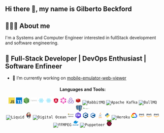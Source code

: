 ## Hi there 👋, my name is Gilberto Beckford

## 🙋🏿‍♂️ About me
I'm a Systems and Computer Engineer interested in fullStack development and software engineering.
## 🚀 Full-Stack Developer | DevOps Enthusiast | Software Enfineer

- 🔭 I’m currently working on [mobile-emulator-web-viewer](https://github.com/gbeck-dev/mobile-emulator-web-viewer)

<!--
**gbeck-dev/gbeck-dev** is a ✨ _special_ ✨ repository because its `README.md` (this file) appears on your GitHub profile.

Here are some ideas to get you started:

- 🔭 I’m currently working on ...
- 🌱 I’m currently learning ...
- 👯 I’m looking to collaborate on ...
- 🤔 I’m looking for help with ...
- 💬 Ask me about ...
- 📫 How to reach me: ...
- 😄 Pronouns: ...
- ⚡ Fun fact: ...
-->
<div align="center">
  <h4>Languages and Tools:</h4>
  <code><img height="20" title="JavaScript" src="https://raw.githubusercontent.com/github/explore/80688e429a7d4ef2fca1e82350fe8e3517d3494d/topics/javascript/javascript.png"></code>
  <code><img height="20" title="TypeScript" src="https://raw.githubusercontent.com/github/explore/80688e429a7d4ef2fca1e82350fe8e3517d3494d/topics/typescript/typescript.png"></code>
  <code><img height="20" title="Node.js" src="https://raw.githubusercontent.com/github/explore/80688e429a7d4ef2fca1e82350fe8e3517d3494d/topics/nodejs/nodejs.png"></code>
  <code><img height="20" title="Express" src="https://raw.githubusercontent.com/github/explore/80688e429a7d4ef2fca1e82350fe8e3517d3494d/topics/express/express.png"></code>
  <code><img height="20" title="React" src="https://raw.githubusercontent.com/github/explore/80688e429a7d4ef2fca1e82350fe8e3517d3494d/topics/react/react.png"></code>
  <code><img height="20" title="React Native" src="https://raw.githubusercontent.com/github/explore/80688e429a7d4ef2fca1e82350fe8e3517d3494d/topics/react-native/react-native.png"></code>
  <code><img height="20" title="Angular JS" src="https://raw.githubusercontent.com/github/explore/80688e429a7d4ef2fca1e82350fe8e3517d3494d/topics/angular/angular.png"></code>
  <code><img height="20" title="GraphQL" src="https://raw.githubusercontent.com/github/explore/5c058a388828bb5fde0bcafd4bc867b5bb3f26f3/topics/graphql/graphql.png"></code>
  <code><img height="20" title="Redux" src="https://raw.githubusercontent.com/github/explore/80688e429a7d4ef2fca1e82350fe8e3517d3494d/topics/redux/redux.png"></code>
  <code><img height="20" title="Redis" src="https://raw.githubusercontent.com/github/explore/80688e429a7d4ef2fca1e82350fe8e3517d3494d/topics/redis/redis.png"></code>
  <code><img height="20" title="RabbitMQ" src="https://www.rabbitmq.com/img/logo-rabbitmq.svg"></code>
  <code><img height="20" title="Apache Kafka" src="https://raw.githubusercontent.com/github/explore/5c058a388828bb5fde0bcafd4bc867b5bb3f26f3/topics/kafka/kafka.png"></code>
  <code><img height="20" title="BullMQ" src="https://raw.githubusercontent.com/taskforcesh/bullmq/master/docs/gitbook/assets/bullmq.svg"></code>
  <code><img height="20" title="PostgreSQL" src="https://raw.githubusercontent.com/github/explore/5c058a388828bb5fde0bcafd4bc867b5bb3f26f3/topics/postgresql/postgresql.png"></code>
  <code><img height="20" title="MongoDB" src="https://raw.githubusercontent.com/github/explore/80688e429a7d4ef2fca1e82350fe8e3517d3494d/topics/mongodb/mongodb.png"></code><br />
  <code><img height="20" title="Liquid" src="https://shopify.github.io/liquid/images/liquid-logo.png"></code>
  <code><img height="20" title="Jenkins" src="https://raw.githubusercontent.com/github/explore/08e8077e6cd7375c007c6fd6ac8cced5d7738494/topics/jenkins/jenkins.png"></code>
  <code><img height="20" title="Digital Ocean" src="https://www.digitalocean.com/_next/static/media/logo-small.7034452b.svg"></code>
  <code><img height="20" title="ASP.NET" src="https://raw.githubusercontent.com/github/explore/80688e429a7d4ef2fca1e82350fe8e3517d3494d/topics/aspnet/aspnet.png"></code>
  <code><img height="20" title="C#" src="https://raw.githubusercontent.com/github/explore/80688e429a7d4ef2fca1e82350fe8e3517d3494d/topics/csharp/csharp.png"></code>
  <code><img height="20" title="C++" src="https://raw.githubusercontent.com/github/explore/180320cffc25f4ed1bbdfd33d4db3a66eeeeb358/topics/cpp/cpp.png"></code>
  <code><img height="20" title="C" src="https://raw.githubusercontent.com/github/explore/80688e429a7d4ef2fca1e82350fe8e3517d3494d/topics/c/c.png"></code>
  <code><img height="20" title="Java" src="https://raw.githubusercontent.com/github/explore/80688e429a7d4ef2fca1e82350fe8e3517d3494d/topics/java/java.png"></code>
  <code><img height="20" title="Python" src="https://raw.githubusercontent.com/github/explore/80688e429a7d4ef2fca1e82350fe8e3517d3494d/topics/python/python.png"></code>
  <code><img height="20" title="Heroku" src="https://raw.githubusercontent.com/heroku/favicon/master/favicon.iconset/icon_32x32.png"></code>
  <code><img height="20" title="Google Cloud Platform" src="https://raw.githubusercontent.com/github/explore/80688e429a7d4ef2fca1e82350fe8e3517d3494d/topics/google-cloud/google-cloud.png"></code>
  <code><img height="20" title="AWS EC2" src="https://raw.githubusercontent.com/github/explore/fbceb94436312b6dacde68d122a5b9c7d11f9524/topics/aws/aws.png"></code>
  <code><img height="20" title="AWS Lambda" src="https://raw.githubusercontent.com/github/explore/fbceb94436312b6dacde68d122a5b9c7d11f9524/topics/aws/aws.png"></code>
  <code><img height="20" title="AWS S3" src="https://raw.githubusercontent.com/github/explore/fbceb94436312b6dacde68d122a5b9c7d11f9524/topics/aws/aws.png"></code>
  <code><img height="20" title="FFMPEG" src="https://ffmpeg.org/favicon.ico"></code>
  <code><img height="20" title="Docker" src="https://raw.githubusercontent.com/github/explore/80688e429a7d4ef2fca1e82350fe8e3517d3494d/topics/docker/docker.png"></code>
  <code><img height="20" title="Puppeteer" src="https://user-images.githubusercontent.com/10379601/29446482-04f7036a-841f-11e7-9872-91d1fc2ea683.png"></code>
  <code><img height="20" title="Raspberry Pi" src="https://raw.githubusercontent.com/github/explore/fbceb94436312b6dacde68d122a5b9c7d11f9524/topics/raspberry-pi/raspberry-pi.png"></code>
</div>
